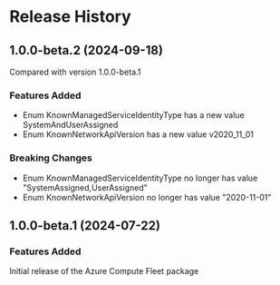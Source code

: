 # Release History
    
## 1.0.0-beta.2 (2024-09-18)
Compared with version 1.0.0-beta.1
    
### Features Added

  - Enum KnownManagedServiceIdentityType has a new value SystemAndUserAssigned
  - Enum KnownNetworkApiVersion has a new value v2020_11_01

### Breaking Changes

  - Enum KnownManagedServiceIdentityType no longer has value "SystemAssigned,UserAssigned"
  - Enum KnownNetworkApiVersion no longer has value "2020-11-01"
    
    
## 1.0.0-beta.1 (2024-07-22)

### Features Added

Initial release of the Azure Compute Fleet package
